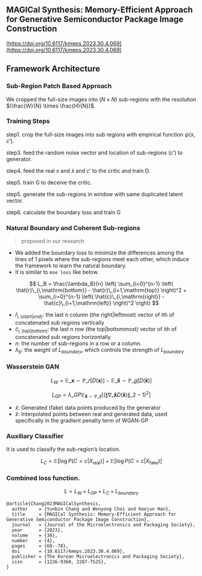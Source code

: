 
<script type="text/javascript" async
  src="https://cdnjs.cloudflare.com/ajax/libs/mathjax/2.7.7/MathJax.js?config=TeX-MML-AM_CHTML">
</script>

## MAGICal Synthesis: Memory-Efficient Approach for Generative Semiconductor Package Image Construction

[https://doi.org/10.6117/kmeps.2023.30.4.069](https://doi.org/10.6117/kmeps.2023.30.4.069)


## Framework Architecture

### Sub-Region Patch Based Approach

We cropped the full-size images into ($N \times N$) sub-regions with the resolution $(\frac{W}{N} \times \frac{H}{N})$.

### Training Steps

step1. crop the full-size images into sub regions with empirical function $\psi(x, c')$.

step3. feed the random noise vector and location of sub-regions ($c'$) to generator.

step4. feed the real $x$ and $\tilde{x}$ and $c'$ to the critic and train D.

step5. train G to deceive the critic.

step5. generate the sub-regions in window with same duplicated latent vector.

step6. calculate the boundary loss and train G


### Natural Boundary and Coherent Sub-regions

> proposed in our research   



- We added the boundary loss to minimize the differences among the lines of 1 pixels where the sub-regions meet each other, which induce the framework to learn the natural boundary.
- It is similar to `mse loss` like below.


$$
L_B = \frac{\lambda_B}{n} \left( \sum_{i=0}^{n-1} \left( \hat{r}\_{i,\mathrm{bottom}} - \hat{r}\_{i+1,\mathrm{top}} \right)^2 + \sum_{i=0}^{n-1} \left( \hat{c}\_{i,\mathrm{right}} - \hat{c}\_{i+1,\mathrm{left}} \right)^2 \right)
$$


- $\hat{r}_{i, (start|end)}$: the last $n$ column (the right|leftmost) vector of ith of concatenated sub regions vertically
- $\hat{c}_{i, (top|bottom)}$: the last $n$ row (the top|bottommost) vector of ith of concatenated sub regions horizontally
- $n$: the number of sub-regions in a row or a column.
- $\lambda_b$: the weight of $L_{boundary}$, which controls the strength of $L_{boundary}$


   

### Wasserstein GAN

$$ L_W = \mathbb{E}\_{ \mathbf{x} \sim \mathbb{P}\_r}[D( \mathbf{x})] - \mathbb{E}\_{ \mathbf{ \tilde{x}} \sim \mathbb{P}\_g}[D( \mathbf{ \tilde{x}})] $$


$$
L_{GP} = \lambda\_{GP} \mathbb{E}_{\mathbf{\hat{x}} \sim \mathbb{P}\_{\hat{x}}} \left[ \left( \|\nabla\_{\mathbf{\hat{x}}} D(\mathbf{\hat{x}})\|\_2 - 1 \right)^2 \right]
$$



- $\tilde{x}$: Generated (fake) data points produced by the generator
- $\hat{x}$: Interpolated points between real and generated data, used specifically in the gradient penalty term of WGAN-GP

### Auxiliary Classifier

It is used to classify the sub-region’s location.

$$
L_C = \mathbb{E}[\log P(C = c | X_{\text{real}})] + \mathbb{E}[\log P(C = c | X_{\text{fake}})]
$$

### Combined loss function.

$$
L = L_W + L_{GP} + L_C + L_{boundary}
$$

```
@article{Chang2023MAGICalSynthesis,
  author    = {Yunbin Chang and Wonyong Choi and Keejun Han},
  title     = {MAGICal Synthesis: Memory-Efficient Approach for Generative Semiconductor Package Image Construction},
  journal   = {Journal of the Microelectronics and Packaging Society},
  year      = {2023},
  volume    = {30},
  number    = {4},
  pages     = {69--78},
  doi       = {10.6117/kmeps.2023.30.4.069},
  publisher = {The Korean Microelectronics and Packaging Society},
  issn      = {1226-9360, 2287-7525},
}
```
